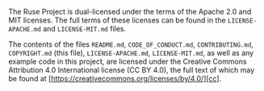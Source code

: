 The Ruse Project is dual-licensed under the terms of
the Apache 2.0 and MIT licenses. The full terms of these
licenses can be found in the `LICENSE-APACHE.md` and
`LICENSE-MIT.md` files.

The contents of the files `README.md`, `CODE_OF_CONDUCT.md`,
`CONTRIBUTING.md`, `COPYRIGHT.md` (this file), `LICENSE-APACHE.md`,
`LICENSE-MIT.md`, as well as any example code in this project, are
licensed under the Creative Commons Attribution 4.0 International
license (CC BY 4.0), the full text of which may be found at
[https://creativecommons.org/licenses/by/4.0/][cc].

[cc]: https://creativecommons.org/licenses/by/4.0/

